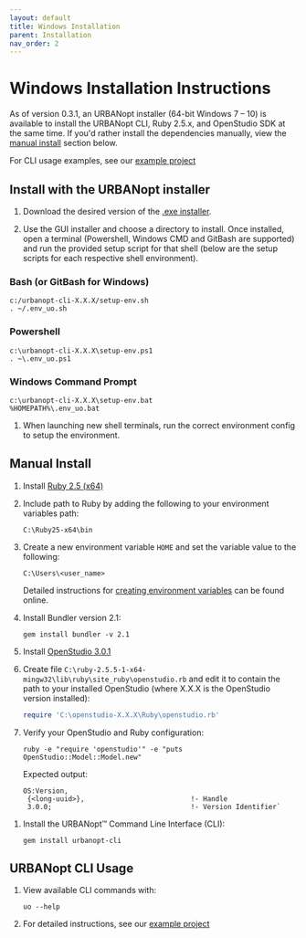 ```yaml
---
layout: default
title: Windows Installation
parent: Installation
nav_order: 2
---
```


# Windows Installation Instructions

As of version 0.3.1, an URBANopt installer (64-bit Windows 7 – 10) is available to install the URBANopt CLI, Ruby 2.5.x, and OpenStudio SDK at the same time.  If you'd rather install the dependencies manually, view the [manual install](#manual-install) section below.  

For CLI usage examples, see our [example project](../usage/run_project.md)

## Install with the URBANopt installer

1. Download the desired version of the [.exe installer](http://urbanopt-cli-installers.s3-website-us-west-2.amazonaws.com/). 

1. Use the GUI installer and choose a directory to install. Once installed, open a terminal (Powershell, Windows CMD and GitBash are supported) and run the provided setup script for that shell (below are the setup scripts for each respective shell environment).


### Bash (or GitBash for Windows)
```terminal
c:/urbanopt-cli-X.X.X/setup-env.sh  
. ~/.env_uo.sh  
```

### Powershell
```terminal
c:\urbanopt-cli-X.X.X\setup-env.ps1  
. ~\.env_uo.ps1  
```
### Windows Command Prompt
```terminal
c:\urbanopt-cli-X.X.X\setup-env.bat  
%HOMEPATH%\.env_uo.bat  
```

1. When launching new shell terminals, run the correct environment config to setup the environment. 


## Manual Install

1. Install [Ruby 2.5 (x64)](https://github.com/oneclick/rubyinstaller2/releases/download/RubyInstaller-2.5.5-1/rubyinstaller-2.5.5-1-x64.exe)  

1. Include path to Ruby by adding the following to your environment variables path: 

	`C:\Ruby25-x64\bin`
1. Create a new environment variable `HOME` and set the variable value to the following: 

	`C:\Users\<user_name>`

	Detailed instructions for [creating environment variables](https://helpdeskgeek.com/how-to/create-custom-environment-variables-in-windows/) can be found online.
1. Install Bundler version 2.1:

	```terminal
	gem install bundler -v 2.1
	```

1. Install [OpenStudio 3.0.1](https://github.com/NREL/OpenStudio/releases/tag/v3.0.1)  

1. Create file `C:\ruby-2.5.5-1-x64-mingw32\lib\ruby\site_ruby\openstudio.rb` and edit it to contain the path to your installed OpenStudio (where X.X.X is the OpenStudio version installed):

	```ruby
	require 'C:\openstudio-X.X.X\Ruby\openstudio.rb'
	```

1. Verify your OpenStudio and Ruby configuration:

	```terminal
	ruby -e "require 'openstudio'" -e "puts OpenStudio::Model::Model.new"
	```

	Expected output:

	```terminal
	OS:Version,
	 {<long-uuid>},                          !- Handle
	 3.0.0;                                  !- Version Identifier`
	 ```

<!-- 1. Install [Git](https://git-scm.com/) if not already installed. A list of [optional git
   GUIs](https://github.com/NREL/OpenStudio/wiki/Using-OpenStudio-with-Git-and-GitHcub) can
  be found here,
   along with some help using git with OpenStudio. 

1. Configure git to allow long path names in git:

	```terminal
	git config --global core.longpaths true
	``` -->

1. Install the URBANopt™ Command Line Interface (CLI):

    ```terminal
    gem install urbanopt-cli
    ```

## URBANopt CLI Usage

1. View available CLI commands with:

    ```terminal
    uo --help
    ```

1. For detailed instructions, see our [example project](../usage/run_project.md)
